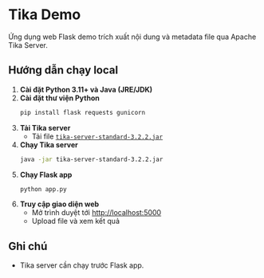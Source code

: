 # Tika Demo

Ứng dụng web Flask demo trích xuất nội dung và metadata file qua Apache Tika Server.

## Hướng dẫn chạy local

1. **Cài đặt Python 3.11+ và Java (JRE/JDK)**
2. **Cài đặt thư viện Python**
   ```bash
   pip install flask requests gunicorn
   ```
3. **Tải Tika server**
   - Tải file [`tika-server-standard-3.2.2.jar`](https://dlcdn.apache.org/tika/3.2.2/tika-server-standard-3.2.2.jar)
4. **Chạy Tika server**
   ```bash
   java -jar tika-server-standard-3.2.2.jar
   ```
5. **Chạy Flask app**
   ```bash
   python app.py
   ```
6. **Truy cập giao diện web**
   - Mở trình duyệt tới [http://localhost:5000](http://localhost:5000)
   - Upload file và xem kết quả

## Ghi chú

- Tika server cần chạy trước Flask app.

